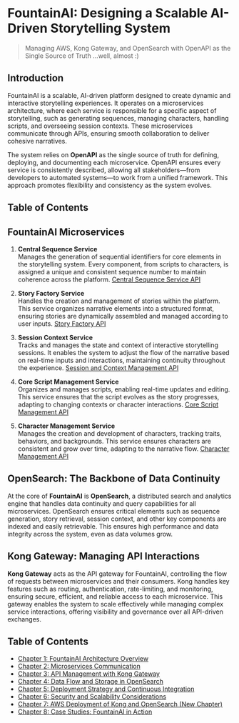 # FountainAI: Designing a Scalable AI-Driven Storytelling System

> Managing AWS, Kong Gateway, and OpenSearch with OpenAPI as the Single Source of Truth ...well, almost :)

## Introduction

FountainAI is a scalable, AI-driven platform designed to create dynamic and interactive storytelling experiences. It operates on a microservices architecture, where each service is responsible for a specific aspect of storytelling, such as generating sequences, managing characters, handling scripts, and overseeing session contexts. These microservices communicate through APIs, ensuring smooth collaboration to deliver cohesive narratives.

The system relies on **OpenAPI** as the single source of truth for defining, deploying, and documenting each microservice. OpenAPI ensures every service is consistently described, allowing all stakeholders—from developers to automated systems—to work from a unified framework. This approach promotes flexibility and consistency as the system evolves.

## Table of Contents

## FountainAI Microservices

1. **Central Sequence Service**  
   Manages the generation of sequential identifiers for core elements in the storytelling system. Every component, from scripts to characters, is assigned a unique and consistent sequence number to maintain coherence across the platform.
[Central Sequence Service API](./microservices/central-sequence-service.md)

2. **Story Factory Service**  
   Handles the creation and management of stories within the platform. This service organizes narrative elements into a structured format, ensuring stories are dynamically assembled and managed according to user inputs.
[Story Factory API](./microservices/story-factory-service.md)

3. **Session Context Service**  
   Tracks and manages the state and context of interactive storytelling sessions. It enables the system to adjust the flow of the narrative based on real-time inputs and interactions, maintaining continuity throughout the experience.
[Session and Context Management API](./microservices/session-context-service.md)

4. **Core Script Management Service**  
   Organizes and manages scripts, enabling real-time updates and editing. This service ensures that the script evolves as the story progresses, adapting to changing contexts or character interactions.
[Core Script Management API](./microservices/core-script-management.md)

5. **Character Management Service**  
   Manages the creation and development of characters, tracking traits, behaviors, and backgrounds. This service ensures characters are consistent and grow over time, adapting to the narrative flow.
 [Character Management API](./microservices/character-management.md)

## OpenSearch: The Backbone of Data Continuity

At the core of **FountainAI** is **OpenSearch**, a distributed search and analytics engine that handles data continuity and query capabilities for all microservices. OpenSearch ensures critical elements such as sequence generation, story retrieval, session context, and other key components are indexed and easily retrievable. This ensures high performance and data integrity across the system, even as data volumes grow.

## Kong Gateway: Managing API Interactions

**Kong Gateway** acts as the API gateway for FountainAI, controlling the flow of requests between microservices and their consumers. Kong handles key features such as routing, authentication, rate-limiting, and monitoring, ensuring secure, efficient, and reliable access to each microservice. This gateway enables the system to scale effectively while managing complex service interactions, offering visibility and governance over all API-driven exchanges.

## Table of Contents

- [Chapter 1: FountainAI Architecture Overview](chapters/chapter1.md)
- [Chapter 2: Microservices Communication](chapters/chapter2.md)
- [Chapter 3: API Management with Kong Gateway](chapters/chapter3.md)
- [Chapter 4: Data Flow and Storage in OpenSearch](chapters/chapter4.md)
- [Chapter 5: Deployment Strategy and Continuous Integration](chapters/chapter5.md)
- [Chapter 6: Security and Scalability Considerations](chapters/chapter6.md)
- [Chapter 7: AWS Deployment of Kong and OpenSearch (New Chapter)](chapters/chapter7.md)
- [Chapter 8: Case Studies: FountainAI in Action](chapters/chapter8.md)

